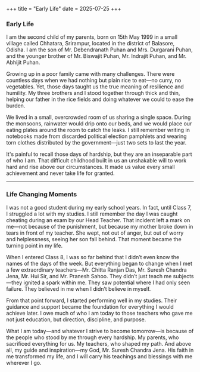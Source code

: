 +++
title = "Early Life"
date = 2025-07-25
+++

### Early Life
I am the second child of my parents, born on 15th May 1999 in a small village called Chhatara, Srirampur, located in the district of Balasore, Odisha. I am the son of Mr. Debendranath Puhan and Mrs. Durgarani Puhan, and the younger brother of Mr. Biswajit Puhan, Mr. Indrajit Puhan, and Mr. Abhijit Puhan.

Growing up in a poor family came with many challenges. There were countless days when we had nothing but plain rice to eat—no curry, no vegetables. Yet, those days taught us the true meaning of resilience and humility. My three brothers and I stood together through thick and thin, helping our father in the rice fields and doing whatever we could to ease the burden.

We lived in a small, overcrowded room of us sharing a single space. During the monsoons, rainwater would drip onto our beds, and we would place our eating plates around the room to catch the leaks. I still remember writing in notebooks made from discarded political election pamphlets and wearing torn clothes distributed by the government—just two sets to last the year.

It's painful to recall those days of hardship, but they are an inseparable part of who I am. That difficult childhood built in us an unshakable will to work hard and rise above our circumstances. It made us value every small achievement and never take life for granted.

---

### Life Changing Moments

I was not a good student during my early school years. In fact, until Class 7, I struggled a lot with my studies. I still remember the day I was caught cheating during an exam by our Head Teacher. That incident left a mark on me—not because of the punishment, but because my mother broke down in tears in front of my teacher. She wept, not out of anger, but out of worry and helplessness, seeing her son fall behind. That moment became the turning point in my life.

When I entered Class 8, I was so far behind that I didn’t even know the names of the days of the week. But everything began to change when I met a few extraordinary teachers—Mr. Chitta Ranjan Das, Mr. Suresh Chandra Jena, Mr. Hui Sir, and Mr. Pranesh Sahoo. They didn’t just teach me subjects—they ignited a spark within me. They saw potential where I had only seen failure. They believed in me when I didn’t believe in myself.

From that point forward, I started performing well in my studies. Their guidance and support became the foundation for everything I would achieve later. I owe much of who I am today to those teachers who gave me not just education, but direction, discipline, and purpose.

What I am today—and whatever I strive to become tomorrow—is because of the people who stood by me through every hardship. My parents, who sacrificed everything for us. My teachers, who shaped my path. And above all, my guide and inspiration—my God, Mr. Suresh Chandra Jena. His faith in me transformed my life, and I will carry his teachings and blessings with me wherever I go.

### 